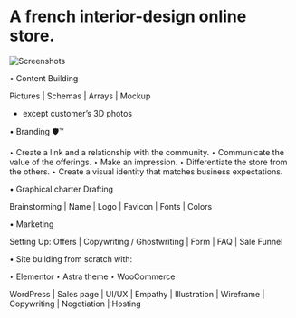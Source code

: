 # A french interior-design online store.

![Screenshots](https://github.com/BjzArchi/RethinkMyRoom/blob/master/RMR.gif)


• Content Building

Pictures | Schemas | Arrays | Mockup 

* except customer’s 3D photos


• Branding 🛡™

‣ Create a link and a relationship with the community.
‣ Communicate the value of the offerings.
‣ Make an impression.
‣ Differentiate the store from the others.
‣ Create a visual identity that matches business expectations.


• Graphical charter Drafting

Brainstorming | Name | Logo | Favicon | Fonts | Colors 


• Marketing

Setting Up: Offers | Copywriting / Ghostwriting | Form | FAQ | Sale Funnel


• Site building from scratch with:

‣ Elementor
‣ Astra theme
‣ WooCommerce



WordPress | Sales page | UI/UX | Empathy | Illustration | Wireframe | Copywriting | Negotiation | Hosting

